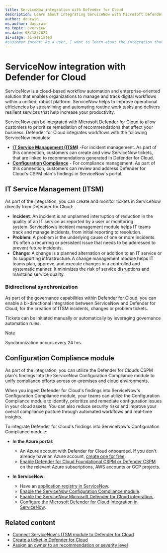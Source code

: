 ```yaml
---
title: ServiceNow integration with Defender for Cloud
description: Learn about integrating ServiceNow with Microsoft Defender for Cloud to protect Azure, hybrid, and multicloud machines.
author: dcurwin
ms.author: dacurwin
ms.topic: overview
ms.date: 08/18/2024
ai-usage: ai-assisted
#customer intent: As a user, I want to learn about the integration that exists between ServiceNow and Microsoft Defender for Cloud so that I can protect my Azure, hybrid, and multicloud machines.
---
```


# ServiceNow integration with Defender for Cloud

ServiceNow is a cloud-based workflow automation and enterprise-oriented solution that enables organizations to manage and track digital workflows within a unified, robust platform. ServiceNow helps to improve operational efficiencies by streamlining and automating routine work tasks and delivers resilient services that help increase your productivity.  

ServiceNow can be integrated with Microsoft Defender for Cloud to allow customers to prioritize remediation of recommendations that affect your business. Defender for Cloud integrates workflows with the following ServiceNow modules:

- **[IT Service Management (ITSM)](#it-service-management-itsm)** -For incident management. As part of this connection, customers can create and view ServiceNow tickets, that are linked to recommendations generated in Defender for Cloud.
- **[Configuration Compliance](#configuration-compliance-module)** - For compliance management. As part of this connection, customers can review and address Defender for Cloud's CSPM plan's findings in ServiceNow's portal.

## IT Service Management (ITSM)

As part of the integration, you can create and monitor tickets in ServiceNow directly from Defender for Cloud:

- **Incident**: An incident is an unplanned interruption of reduction in the quality of an IT service as reported by a user or monitoring system. ServiceNow’s incident management module helps IT teams track and manage incidents, from initial reporting to resolution.
- **Problem**: A problem is the underlying cause of one or more incidents. It’s often a recurring or persistent issue that needs to be addressed to prevent future incidents.
- **Change**: A change is a planned alternation or addition to an IT service or its supporting infrastructure. A change management module helps IT teams plan, approve, and execute changes in a controlled and systematic manner. It minimizes the risk of service disruptions and maintains service quality.

### Bidirectional synchronization

As part of the governance capabilities within Defender for Cloud, you can enable a bi-directional integration between ServiceNow and Defender for Cloud, for the creation of ITSM incidents, changes or problem tickets. 

Tickets can be initiated manually or automatically by leveraging governance automation rules.

> [!NOTE]
> Synchronization occurs every 24 hrs.

## Configuration Compliance module

As part of the integration, you can utilize the Defender for Clouds CSPM plan's findings into the ServiceNow Configuration Compliance module to unify compliance efforts across on-premises and cloud environments.

When you ingest Defender for Cloud's findings into ServiceNow's Configuration Compliance module, your teams can utilize the Configuration Compliance module to identify, prioritize and remediate configuration issues in your cloud assets. You can also reduce security risks and improve your overall compliance posture through automated workflows and real-time insights.  

To integrate Defender for Cloud's findings into ServiceNow's Configuration Compliance module:

- **In the Azure portal**:
    - An Azure account with Defender for Cloud onboarded. If you don't already have an Azure account, [create one for free](https://azure.microsoft.com/free/?WT.mc_id=A261C142F).
    - [Enable Defender for Cloud Foundational CSPM or Defender CSPM](tutorial-enable-cspm-plan.md) on the relevant Azure subscriptions, AWS accounts or GCP projects.

- **In ServiceNow**:
    - Have an [application registry in ServiceNow](https://www.opslogix.com/knowledgebase/servicenow/kb-create-a-servicenow-api-key-and-secret-for-the-scom-servicenow-incident-connector).
    - [Enable the ServiceNow Configuration Compliance module](https://store.servicenow.com/sn_appstore_store.do#!/store/application/29691e1f0212471dad08668c1e39932b/14.12.4?referer=%2Fstore%2Fsearch%3Flistingtype%3Dallintegrations%25253Bancillary_app%25253Bcertified_apps%25253Bcontent%25253Bindustry_solution%25253Boem%25253Butility%25253Btemplate%25253Bgenerative_ai%25253Bsnow_solution%26q%3DConfiguration%2520Compliance&sl=sh).
    - [Enable the ServiceNow Microsoft Defender for Cloud integration.](https://docs.servicenow.com/bundle/washingtondc-security-management/page/product/secops-integration-vr/azure-security-center/concept/cc_asc_overview.html).
    - [Configure the Microsoft Defender for Cloud Integration in ServiceNow](https://docs.servicenow.com/bundle/washingtondc-security-management/page/product/secops-integration-vr/azure-security-center/task/cc_asc_install_configure.html).

## Related content

- [Connect ServiceNow's ITSM module to Defender for Cloud](connect-servicenow.md)
- [Create a ticket in Defender for Cloud](create-ticket-servicenow.md)
- [Assign an owner to an recommendation or severity level](integration-servicenow.md)
